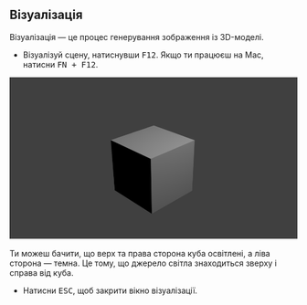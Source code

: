 ## Візуалізація

Візуалізація — це процес генерування зображення із 3D-моделі.

+ Візуалізуй сцену, натиснувши <kbd>F12</kbd>. Якщо ти працюєш на Mac, натисни <kbd>FN + F12</kbd>.

![Візуалізоване зображення](images/render.png)

Ти можеш бачити, що верх та права сторона куба освітлені, а ліва сторона — темна. Це тому, що джерело світла знаходиться зверху і справа від куба.

+ Натисни <kbd>ESC</kbd>, щоб закрити вікно візуалізації.